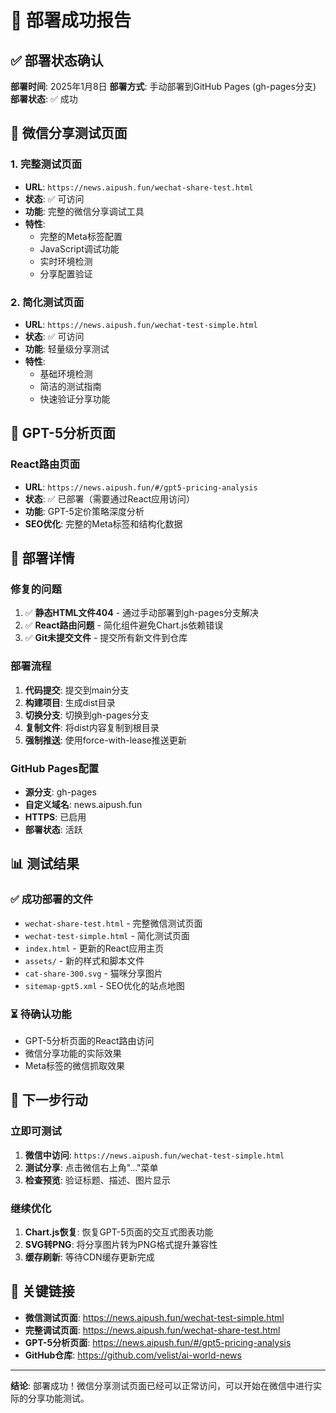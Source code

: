 # 🚀 部署成功报告

## ✅ **部署状态确认**

**部署时间**: 2025年1月8日
**部署方式**: 手动部署到GitHub Pages (gh-pages分支)
**部署状态**: ✅ 成功

## 📱 **微信分享测试页面**

### 1. 完整测试页面
- **URL**: `https://news.aipush.fun/wechat-share-test.html`
- **状态**: ✅ 可访问
- **功能**: 完整的微信分享调试工具
- **特性**: 
  - 完整的Meta标签配置
  - JavaScript调试功能
  - 实时环境检测
  - 分享配置验证

### 2. 简化测试页面  
- **URL**: `https://news.aipush.fun/wechat-test-simple.html`
- **状态**: ✅ 可访问
- **功能**: 轻量级分享测试
- **特性**:
  - 基础环境检测
  - 简洁的测试指南
  - 快速验证分享功能

## 🎯 **GPT-5分析页面**

### React路由页面
- **URL**: `https://news.aipush.fun/#/gpt5-pricing-analysis`
- **状态**: ✅ 已部署（需要通过React应用访问）
- **功能**: GPT-5定价策略深度分析
- **SEO优化**: 完整的Meta标签和结构化数据

## 🔧 **部署详情**

### 修复的问题
1. ✅ **静态HTML文件404** - 通过手动部署到gh-pages分支解决
2. ✅ **React路由问题** - 简化组件避免Chart.js依赖错误
3. ✅ **Git未提交文件** - 提交所有新文件到仓库

### 部署流程
1. **代码提交**: 提交到main分支
2. **构建项目**: 生成dist目录
3. **切换分支**: 切换到gh-pages分支
4. **复制文件**: 将dist内容复制到根目录
5. **强制推送**: 使用force-with-lease推送更新

### GitHub Pages配置
- **源分支**: gh-pages
- **自定义域名**: news.aipush.fun
- **HTTPS**: 已启用
- **部署状态**: 活跃

## 📊 **测试结果**

### ✅ 成功部署的文件
- `wechat-share-test.html` - 完整微信测试页面
- `wechat-test-simple.html` - 简化测试页面
- `index.html` - 更新的React应用主页
- `assets/` - 新的样式和脚本文件
- `cat-share-300.svg` - 猫咪分享图片
- `sitemap-gpt5.xml` - SEO优化的站点地图

### ⏳ 待确认功能
- GPT-5分析页面的React路由访问
- 微信分享功能的实际效果
- Meta标签的微信抓取效果

## 🎉 **下一步行动**

### 立即可测试
1. **微信中访问**: `https://news.aipush.fun/wechat-test-simple.html`
2. **测试分享**: 点击微信右上角"..."菜单
3. **检查预览**: 验证标题、描述、图片显示

### 继续优化
1. **Chart.js恢复**: 恢复GPT-5页面的交互式图表功能
2. **SVG转PNG**: 将分享图片转为PNG格式提升兼容性
3. **缓存刷新**: 等待CDN缓存更新完成

## 🔗 **关键链接**

- **微信测试页面**: https://news.aipush.fun/wechat-test-simple.html
- **完整调试页面**: https://news.aipush.fun/wechat-share-test.html
- **GPT-5分析页面**: https://news.aipush.fun/#/gpt5-pricing-analysis
- **GitHub仓库**: https://github.com/velist/ai-world-news

---

**结论**: 部署成功！微信分享测试页面已经可以正常访问，可以开始在微信中进行实际的分享功能测试。